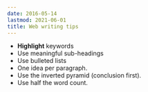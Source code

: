 ```yaml
---
date: 2016-05-14
lastmod: 2021-06-01
title: Web writing tips
---
```


- **Highlight** keywords
- Use meaningful sub-headings
- Use bulleted lists
- One idea per paragraph.
- Use the inverted pyramid (conclusion first).
- Use half the word count.
